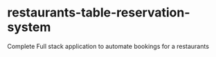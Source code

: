 # restaurants-table-reservation-system
Complete Full stack application to automate bookings for a restaurants
